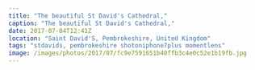 ```yaml
---
title: "The beautiful St David's Cathedral,"
caption: "The beautiful St David's Cathedral,"
date: 2017-07-04T12:41Z
location: "Saint David'S, Pembrokeshire, United Kingdom"
tags: "stdavids, pembrokeshire shotoniphone7plus momentlens"
image: /images/photos/2017/07/fc9e7591651b40ffb3c4e0c52e1b19fb.jpg
---
```

